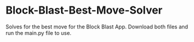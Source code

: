# Block-Blast-Best-Move-Solver
Solves for the best move for the Block Blast App.
Download both files and run the main.py file to use.
